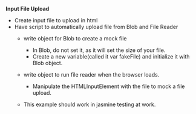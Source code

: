 **Input File Upload**

 - Create input file to upload in html
 - Have script to automatically upload file from Blob and File Reader
    - write object for Blob to create a mock file
      - In Blob, do not set it, as it will set the size of your file.
      - Create a new variable(called it var fakeFile) and initialize it with Blob object.

    - write object to run file reader when the browser loads.
      - Manipulate the HTMLInputElement with the file to mock a file upload.
    - This example should work in jasmine testing at work. 
